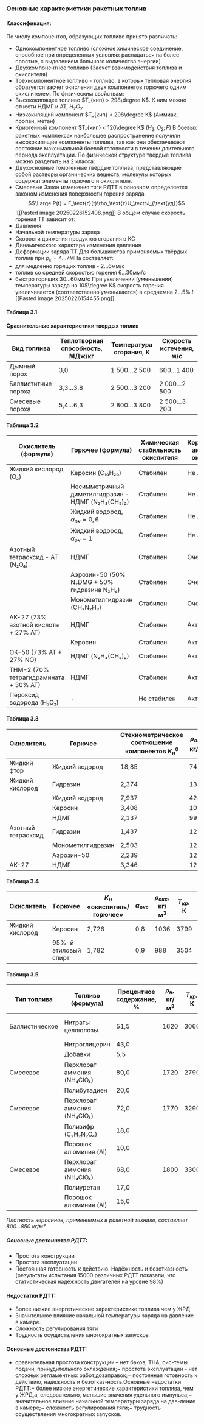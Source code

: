 ### Основные характеристики ракетных топлив
#### Классификация:
По числу компонентов, образующих топливо принято различать:
- Однокомпонентное топливо (сложное химическое соединение, способное при определенных условиях распадаться на более простые, с выделением большого количества энергии)
- Двухкомпонентное топливо (Засчет взаимодействия топлива и окислителя)
- Трёхкомпонентное топливо - топливо, в которых тепловая энергия образуется засчет окисления двух компонентов горючего одним окислителем.
По физическим свойствам:
- Высококипящее топливо $T_{кип} > 298\degree K$. К ним можно отнести НДМГ и АТ, $H_2O_2$ 
- Низкокипящий компонент $T_{кип} < 298\degree K$ (Аммиак, пропан, метан)
- Криогенный компонент $T_{кип} < 120\degree K$ ($H_2; O_2; F$)
В боевых ракетных комплексах наибольшее распространение получили высококипящие компоненты топлива, так как они обеспечивают состояние максимальной боевой готовности в течении длительного периода эксплуатации.
По физической структуре твёрдые топлива можно разделить на 2 класса:
- Двухосновные гомогенные твёрдые топлива, представляющие собой растворы органических веществ, молекулы которых содержат элементы горючего и окислителя.
- Смесевые
Закон изменения тяги РДТТ в основном определяется законом изменения поверхности горения заряда
$$\Large P(t) = F_\text{г}(t)\rho_\text{т}U_\textгJ_{\text{уд}}$$
![[Pasted image 20250226152408.png]]
В общем случае скорость горения ТТ зависит от:
- Давления
- Начальной температуры заряда
- Скорости движения продуктов сгорания в КС
- Динамического характера изменения давления
- Деформации заряда ТТ
Для большинства применяемых твёрдых топлив при $p_k = 4...7$МПа составляет:
- для медленно горящих топлив - $2...6$мм/с
- топлив со средней скоростью горения $6...30$мм/с
- быстро горящих $30...60$мм/с
При увеличении (уменьшении) температуры заряда на 10$\degree K$ скорость горения увеличивается (соответственно уменьшается) в среднемна $2...5$% 
![[Pasted image 20250226154455.png]]
#### Таблица 3.1
**Сравнительные характеристики твердых топлив**

| Вид топлива         | Теплотворная способность, МДж/кг | Температура сгорания, К | Скорость истечения, м/с |
| ------------------- | -------------------------------- | ----------------------- | ----------------------- |
| Дымный порох        | 3,0                              | 1 500…2 500             | 600…1 400               |
| Баллиститные пороха | 3,3…3,8                          | 2 500…3 200             | 2 000…2 500             |
| Смесевые пороха     | 5,4…6,3                          | 2 800…3 800             | 2 500…3 200             |

#### Таблица 3.2

| Окислитель (формула)                  | Горючее (формула)                                  | Химическая стабильность окислителя | Коррозионная активность окислителя | $K_{н}$ | $\rho_{окс}, \text{ кг/м}^3$ | $\rho_{гор}, \text{ кг/м}^3$ | $T_{кр}, \text{ К}$ | $R_{кт}, \text{ кг·град/Дж}$ | $k_{т}$ | $J_{уд,ст}, \text{ м/с}$ |
| ------------------------------------- | -------------------------------------------------- | ---------------------------------- | ---------------------------------- | ------- | ---------------------------- | ---------------------------- | ------------------- | ---------------------------- | ------- | ------------------------ |
| Жидкий кислород (O₂)                  | Керосин (C₁₀H₂₀)                                   | Стабилен                           | Не Активен                         | 2,726   | 1135                         | 830                          | 1033                | 3702                         | 1,135   | 2975                     |
|                                       | Несимметричный диметилгидразин - НДМГ (N₂H₄(CH₃)₂) | Стабилен                           | Не Активен                         | 1,710   | 1135                         | 786                          | 975                 | 3610                         | 1,135   | 3075                     |
|                                       | Жидкий водород, $\alpha_{ок} = 0,6$                | Стабилен                           | Не Активен                         | 4,762   | 1135                         | 71                           | 315                 | 3227                         | 1,211   | 3855                     |
|                                       | Жидкий водород, $\alpha_{ок} = 1$                  | Стабилен                           | Не Активен                         | 7,937   | 1135                         | 71                           | 424                 | 3616                         | 1,125   | 3591                     |
| Азотный тетраоксид - AT (N₂O₄)        | НДМГ                                               | Стабилен                           | Очень активен                      | 2,765   | 1443                         | 786                          | 1868                | 3423                         | 1,159   | 2829                     |
|                                       | Аэрозин-50 (50% N₂DMG + 50% гидразина N₂H₄)        | Стабилен                           | Очень активен                      | 2,015   | 1443                         | 900                          | 1893                | 3353                         | 1,176   | 2858                     |
|                                       | Монометилгидразин (CH₃N₂H₃)                        | Стабилен                           | Очень активен                      | 2,252   | 1443                         | 874                          | 1202                | 3384                         | 1,170   | 2853                     |
| AK-27 (73% азотной кислоты + 27% AT)  | НДМГ                                               | Стабилен                           | Активен                            | 3,011   | 1596                         | 786                          | 1270                | 3170                         | 1,178   | 2709                     |
|                                       | Керосин                                            | Стабилен                           | Активен                            | 3,068   | 1596                         | 830                          | 1385                | 3184                         | 1,150   | 2619                     |
| OK-50 (73% AT + 27% NO)               | НДМГ (N₂H₄(CH₃)₂)                                  | Стабилен                           | Активен                            | 2,748   | 1382                         | 768                          | 1149                | 3451                         | 1,171   | 2847                     |
| THM-2 (70% тетрагидрамината + 30% AT) | НДМГ                                               | Стабилен                           | Активен                            | 3,101   | 1590                         | 768                          | 1273                | 3434                         | 1,174   | 2810                     |
| Пероксид водорода (H₂O₂)              | -                                                  | Не стабилен                        | Активен                            | 4,389   | 1440                         | 768                          | 1247                | 2967                         | 1,169   | 2797                     |

#### Таблица 3.3

| Окислитель | Горючее | Стехиометрическое соотношение компонентов $K_{н}^{0}$ | $\rho_{окс}, \text{ кг/м}^3$ | $\mu_{окс}, \text{ кг/м}^3$ | $T_{кр}, \text{ К}$ | $\beta, \text{ м/с}$ | $J_{уд,ст}, \text{ м/с}$ |
|------------|---------|----------------------------------------------------|-----------------------------|-----------------------------|--------------------|----------------------|-------------------------|
| Жидкий фтор | Жидкий водород | 18,85                                               | 745,1                       | 5106                        | 17,47              | 2426                 | 4458                    |
| Жидкий кислород | Гидразин | 2,374                                               | 1312                        | 4893                        | 19,72              | 2233                 | 4038                    |
|             | Жидкий водород | 7,937                                               | 424                         | 3704                        | 16,25              | 2168                 | 4088                    |
|             | Керосин | 3,408                                               | 1051                        | 3802                        | 26,07              | 1735                 | 3300                    |
|             | НДМГ | 2,137                                               | 996,7                       | 3730                        | 23,02              | 1808                 | 3423                    |
| Азотный тетраоксид | Гидразин | 1,437                                               | 1223                        | 3321                        | 21,48              | 1773                 | 3224                    |
|             | Монометилгидразин | 2,503                                               | 1217                        | 3463                        | 24,04              | 1719                 | 3200                    |
|             | Аэрозин-50 | 2,239                                               | 1207                        | 3432                        | 23,55              | 1728                 | 3204                    |
| AK-27 | НДМГ | 3,346                                               | 1290                        | 3226                        | 24,68              | 1639                 | 3039                    |

#### Таблица 3.4

| Окислитель      | Горючее              | $K_{н}$ «окислитель/горючее» | $\alpha_{окс}$ | $\rho_{окс}, \text{ кг/м}^3$ | $T_{кр}, \text{ К}$ | $R_{кт}, \text{ кг·град/Дж}$ | $k_{т}$ | $J_{уд,ст}, \text{ м/с}$ |
| --------------- | -------------------- | ---------------------------- | -------------- | ---------------------------- | ------------------- | ---------------------------- | ------- | ------------------------ |
| Жидкий кислород | Керосин              | 2,726                        | 0,8            | 1036                         | 3799                | 1797                         | 2383    | 3475                     |
|                 | 95%-й этиловый спирт | 1,782                        | 0,9            | 988                          | 3504                | 1731                         | 3157    | 3346                     |

#### Таблица 3.5

| Тип топлива    | Топливо (формула)           | Процентное содержание, % | $\rho_{н}, \text{ кг/м}^3$ | $T_{кр}, \text{ К}$ | $R_{кт}, \text{ Дж/кг·град}$ | $k_{т}$ | $J_{уд,ст}, \text{ м/с}$ | $u_{t}(p_{к}), \text{ мм/с}$ |
| -------------- | --------------------------- | ------------------------ | -------------------------- | ------------------- | ---------------------------- | ------- | ------------------------ | ---------------------------- |
| Баллистическое | Нитраты целлюлозы           | 51,5                     | 1620                       | 3060                | 313                          | 1,21    | 2400                     | $4,36 p_{к}^{0,69}$          |
|                | Нитроглицерин               | 43,0                     |                            |                     |                              |         |                          |                              |
|                | Добавки                     | 5,5                      |                            |                     |                              |         |                          |                              |
| Смесевое       | Перхлорат аммония (NH₄ClO₄) | 80,0                     | 1720                       | 2790                | 326                          | 1,22    | 2300                     | $4,37 p_{к}^{0,4}$           |
|                | Полибутадиен                | 20,0                     |                            |                     |                              |         |                          |                              |
| Смесевое       | Перхлорат аммония (NH₄ClO₄) | 72,0                     | 1770                       | 3290                | 300                          | 1,17    | 2440                     | $10,12 p_{к}^{0,12}$         |
|                | Полизифр (C₂H₂N₂O₄)         | 18,0                     |                            |                     |                              |         |                          |                              |
|                | Порошок алюминия (Al)       | 10,0                     |                            |                     |                              |         |                          |                              |
| Смесевое       | Перхлорат аммония (NH₄ClO₄) | 68,0                     | 1800                       | 3300                | 290                          | 1,16    | 2460                     | $5,75 p_{к}^{0,4}$           |
|                | Полиуретан                  | 17,0                     |                            |                     |                              |         |                          |                              |
|                | Порошок алюминия (Al)       | 15,0                     |                            |                     |                              |         |                          |                              |
*Плотность керосинов, применяемых в ракетной технике, составляет 800...850 кг/м³.*

##### Основные достоинства РДТТ:
- Простота конструкции
- Простота эксплуатации
- Постоянная готовность к действию. Надёжность и безотказность (результаты испытания 15000 различных РДТТ показали, что статистическая надёжность двигателей на уровне 98%)
#### Недостатки РДТТ:
- Более низкие энергетические характеристике топлива чем у ЖРД
- Значительное влияние начальной температуры заряда на давление в камере.
- Сложность регулирования тяги
- Трудность осуществления многократных запусков
#### Основные достоинства РДТТ:
-  сравнительная простота конструкции – нет баков, ТНА, сис-темы подачи, принудительного охлаждения;− простота эксплуатации – нет сложных регламентных работ,дозаправок;− постоянная готовность к действию, надежность и безотказ-ность.Основные недостатки РДТТ:− более низкие энергетические характеристики топлива, чем у ЖРД,а, следовательно, меньшие значения удельного импульса;− значительное влияние начальной температуры заряда на дав-ление в камере;− сложность регулирования тяги;− трудность осуществления многократных запусков.
